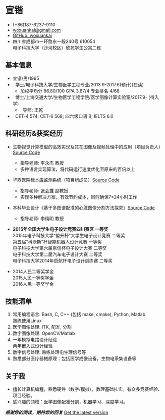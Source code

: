 #   宣锴

*   (+86)187-6237-9110
*   <woxuankai@gmail.com>
*   [GitHub: woxuankai](https://github.com/woxuankai)
*   四川省成都市一环路东一段240号  610054  
    电子科技大学（沙河校区）欣苑学生公寓二栋

##  基本信息
*   宣锴/男/1995
*   学士/电子科技大学/生物医学工程专业/2013.9-2017.6(预计)(在读)
    *   加权平均分 86.80/100  GPA 3.87/4  专业排名 4/68
*   博士/上海交通大学/生物医学工程学院/医学图像计算实验室/2017.9- (待入学)
    *   导师: 王乾
*   CET-4 574;  CET-6 568; 四六级口语 B; IELTS 6.0

##  科研经历&获奖经历
*   生物视觉计算模型的高效实现及其在图像及视频处理中的应用（项目负责人）[Source Code](https://github.com/woxuankai/HDR)
    *   指导老师: 李永杰 教授
    *   多种语言实现算法，将代码运行速度优化至原来的百倍以上

* 华西医院标本库监测系统（项目组成员）[Source Code](https://github.com/woxuankai/project_sperm)
    *   指导老师: 张会雄 副教授
    *   实现多种解决方案，有效节约成本，同时确保7*24小时工作

* 本科毕业设计《基于多图谱配准的心脏图像分割方法探究》[Source Code](https://github.com/woxuankai/cardiacMRISeg)
    *   指导老师: 李纯明 教授

*   **2015年全国大学生电子设计竞赛四川赛区 一等奖**  
    2015年电子科技大学“盟升杯”大学生电子设计竞赛 二等奖  
    第五届“科沃斯”杯智能机器人设计竞赛 一等奖  
    电子科技大学第六届京信杯电子设计大赛 二等奖  
    电子科技大学第二届汽车电子设计大赛 二等奖  
    电子科技大学2014年启航杯电子设计训练赛 二等奖

*   2014人民二等奖学金  
    2015人民一等奖学金  
    2016人民一等奖学金

##  技能清单
1.  常用编程语言: Bash, C, C++ (包括 make, cmake), Python, Matlab  
    熟练使用Linux
2.  医学图像处理: ITK, 配准, 分割
3.  数字图像处理: OpenCV/Matlab
4.  一年模拟电路设计经验  
    两年嵌入式设计经验
5.  数字信号处理: 熟练处理电生理信号等
6.  熟悉部分医疗器械原理：包括医学成像设备，生物电采集设备等

##  关于我
*   擅长计算机编程，熟悉硬件（数字/模拟），数理基础扎实。有众多竞赛经验、项目经验。
*   感兴趣的领域：医学图像配准分割，机器学习、深度学习。

**_感谢您的阅读，期待您的回复_**  [Get the latest version](https://github.com/woxuankai/about_me/blob/master/cv.md)

